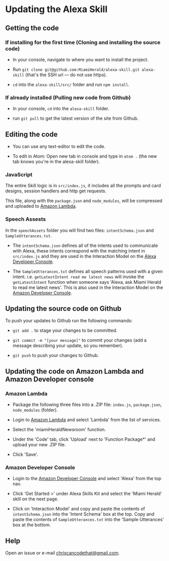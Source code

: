 # Updating the Alexa Skill

## Getting the code

### If installing for the first time (Cloning and installing the source code)

* In your console, navigate to where you want to install the project.

* Run `git clone git@github.com:MiamiHerald/alexa-skill.git alexa-skill` (that's the SSH url — do not use https).

* `cd` into the `alexa-skill/src/` folder and run `npm install`.

### If already installed (Pulling new code from Github)

* In your console, `cd` into the `alexa-skill` folder.

* run `git pull` to get the latest version of the site from Github.

## Editing the code

* You can use any text-editor to edit the code.

* To edit in Atom: Open new tab in console and type in `atom .` (the new tab knows you're in the alexa-skill folder).

### JavaScript

The entire Skill logic is in `src/index.js`, it includes all the prompts and card designs, session handlers and http get requests.

This file, along with the `package.json` and `node_modules`, will be compressed and uploaded to [Amazon Lambda](https://aws.amazon.com/lambda/).

### Speech Assests

In the `speechAssets` folder you will find two files: `intentSchema.json` and `SampleUtterances.txt`.

* The `intentSchema.json` defines all of the intents used to communicate with Alexa, these intents correspond with the matching intent in `src/index.js` and they are used in the Interaction Model on the [Alexa Developer Console](https://developer.amazon.com).

* The `SampleUtterances.txt` defines all speech patterns used with a given intent.  i.e. `getLatestIntent read me latest news` will invoke the `getLatestIntent` function when someone says 'Alexa, ask Miami Herald to read me latest news'.  This is also used in the Interaction Model on the [Amazon Developer Console](https://developer.amazon.com).

## Updating the source code on Github

To push your updates to Github run the following commands:

* `git add .` to stage your changes to be committed.

* `git commit -m "[your message]"` to commit your changes (add a message describing your update, so you remember).

* `git push` to push your changes to Github.

## Updating the code on Amazon Lambda and Amazon Developer console

### Amazon Lambda

* Package the following three files into a .ZIP file: `index.js`, `package.json`, `node_modules` (folder).

* Login to [Amazon Lambda](https://aws.amazon.com/lambda/) and select 'Lambda' from the list of services.

* Select the 'miamiHeraldNewsroom' function.

* Under the 'Code' tab, click 'Upload' next to 'Function Package*' and upload your new .ZIP file.

* Click 'Save'.

### Amazon Developer Console

* Login to the [Amazon Developer Console](https://developer.amazon.com) and select 'Alexa' from the top nav.

* Click 'Get Started >' under Alexa Skills Kit and select the 'Miami Herald' skill on the next page.

* Click on 'Interaction Model' and copy and paste the contents of `intentSchema.json` into the 'Intent Schema' box at the top.  Copy and paste the contents of `SampleUtterances.txt` into the 'Sample Utterances' box at the bottom.

## Help

Open an issue or e-mail chriscancodethat@gmail.com.
